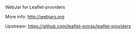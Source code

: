 WebJar for Leaflet-providers

More info: http://webjars.org

Upstream: https://github.com/leaflet-extras/leaflet-providers

